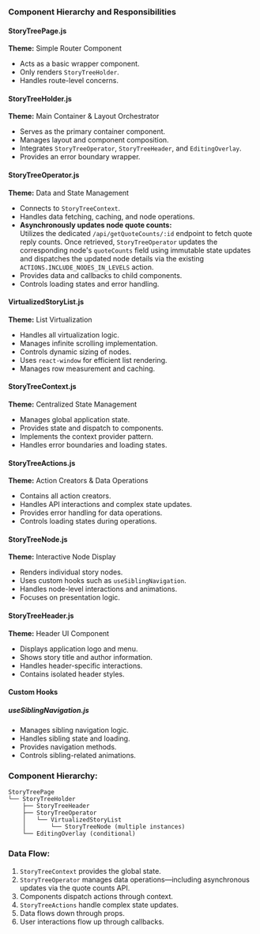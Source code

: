 ### Component Hierarchy and Responsibilities

#### StoryTreePage.js  
**Theme:** Simple Router Component  
- Acts as a basic wrapper component.  
- Only renders `StoryTreeHolder`.  
- Handles route-level concerns.

#### StoryTreeHolder.js  
**Theme:** Main Container & Layout Orchestrator  
- Serves as the primary container component.  
- Manages layout and component composition.  
- Integrates `StoryTreeOperator`, `StoryTreeHeader`, and `EditingOverlay`.  
- Provides an error boundary wrapper.

#### StoryTreeOperator.js  
**Theme:** Data and State Management  
- Connects to `StoryTreeContext`.  
- Handles data fetching, caching, and node operations.  
- **Asynchronously updates node quote counts:**  
  Utilizes the dedicated `/api/getQuoteCounts/:id` endpoint to fetch quote reply counts. Once retrieved, `StoryTreeOperator` updates the corresponding node's `quoteCounts` field using immutable state updates and dispatches the updated node details via the existing `ACTIONS.INCLUDE_NODES_IN_LEVELS` action.  
- Provides data and callbacks to child components.  
- Controls loading states and error handling.

#### VirtualizedStoryList.js  
**Theme:** List Virtualization  
- Handles all virtualization logic.  
- Manages infinite scrolling implementation.  
- Controls dynamic sizing of nodes.  
- Uses `react-window` for efficient list rendering.  
- Manages row measurement and caching.

#### StoryTreeContext.js  
**Theme:** Centralized State Management  
- Manages global application state.  
- Provides state and dispatch to components.  
- Implements the context provider pattern.  
- Handles error boundaries and loading states.

#### StoryTreeActions.js  
**Theme:** Action Creators & Data Operations  
- Contains all action creators.  
- Handles API interactions and complex state updates.  
- Provides error handling for data operations.  
- Controls loading states during operations.

#### StoryTreeNode.js  
**Theme:** Interactive Node Display  
- Renders individual story nodes.  
- Uses custom hooks such as `useSiblingNavigation`.  
- Handles node-level interactions and animations.  
- Focuses on presentation logic.

#### StoryTreeHeader.js  
**Theme:** Header UI Component  
- Displays application logo and menu.  
- Shows story title and author information.  
- Handles header-specific interactions.  
- Contains isolated header styles.

#### Custom Hooks

##### useSiblingNavigation.js  
- Manages sibling navigation logic.  
- Handles sibling state and loading.  
- Provides navigation methods.  
- Controls sibling-related animations.

### Component Hierarchy:
```
StoryTreePage
└── StoryTreeHolder
    ├── StoryTreeHeader
    ├── StoryTreeOperator
    │   └── VirtualizedStoryList
    │       └── StoryTreeNode (multiple instances)
    └── EditingOverlay (conditional)
```

### Data Flow:
1. `StoryTreeContext` provides the global state.
2. `StoryTreeOperator` manages data operations—including asynchronous updates via the quote counts API.
3. Components dispatch actions through context.
4. `StoryTreeActions` handle complex state updates.
5. Data flows down through props.
6. User interactions flow up through callbacks.